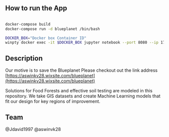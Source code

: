 ## How to run the App

```bash

docker-compose build
docker-compose run -d blueplanet /bin/bash

DOCKER_BOX="Docker box Container ID"
winpty docker exec -it $DOCKER_BOX jupyter notebook --port 8080 --ip 172.51.0.2 --allow-root

```

## Description

Our motive is to save the Blueplanet
Please checkout out the link address [https://aswinkv28.wixsite.com/blueplanet](https://aswinkv28.wixsite.com/blueplanet)

Solutions for Food Forests and effective soil testing are modeled in this repository. We take GIS datasets and create Machine Learning models that fit our design for key regions of improvement. 

## Team

@Jdavid1997
@aswinvk28